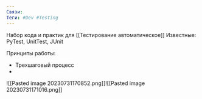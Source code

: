 ```yaml
---
Связи:
Теги: #Dev #Testing
---
```

Набор кода и практик для [[Тестирование автоматическое]] 
Известные: PyTest, UnitTest, JUnit

Принципы работы:
-  Трехшаговый процесс
- 

![[Pasted image 20230731170852.png]]![[Pasted image 20230731171016.png]]